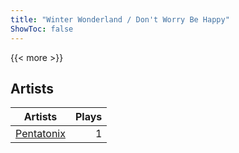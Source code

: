 ```yaml
---
title: "Winter Wonderland / Don't Worry Be Happy"
ShowToc: false
---
```


{{< more >}}

## Artists
Artists | Plays 
----- | -----: 
[Pentatonix](/artists/pentatonix-655231) | 1

